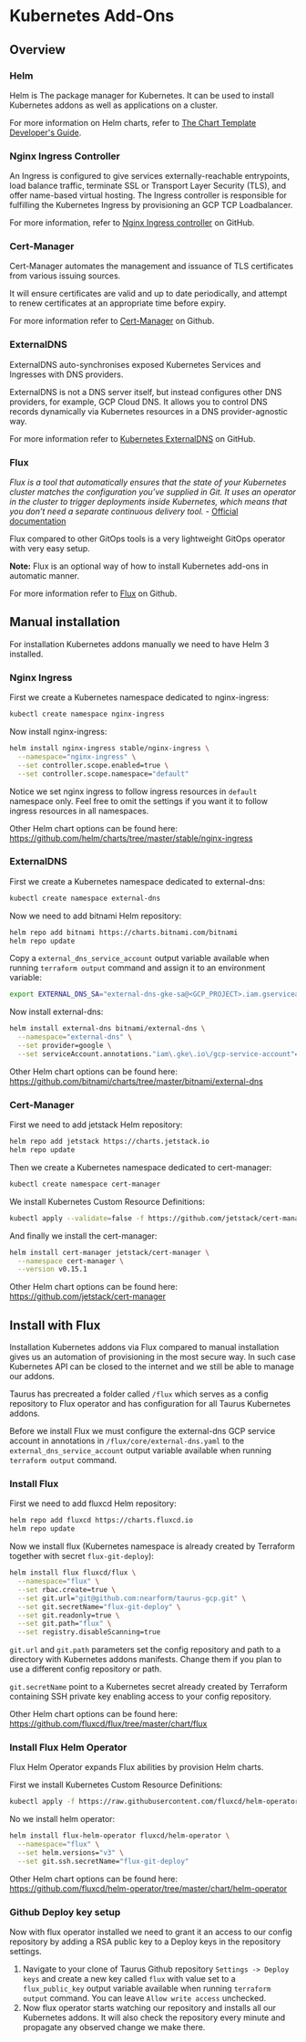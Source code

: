 # Kubernetes Add-Ons 

## Overview

### Helm 
Helm is The package manager for Kubernetes. It can be used to install Kubernetes addons as well as applications on a cluster.

For more information on Helm charts, refer to [The Chart Template Developer's Guide](https://docs.helm.sh/chart_template_guide/#the-chart-template-developer-s-guide).

### Nginx Ingress Controller
An Ingress is configured to give services externally-reachable entrypoints, load balance traffic, terminate SSL or Transport Layer Security (TLS), and offer name-based virtual hosting. The Ingress controller is responsible for fulfilling the Kubernetes Ingress by provisioning an GCP TCP Loadbalancer.

For more information, refer to [Nginx Ingress controller] on GitHub.

### Cert-Manager
Cert-Manager automates the management and issuance of TLS certificates from various issuing sources.

It will ensure certificates are valid and up to date periodically, and attempt to renew certificates at an appropriate time before expiry.

For more information refer to [Cert-Manager] on Github.

### ExternalDNS
ExternalDNS auto-synchronises exposed Kubernetes Services and Ingresses with DNS providers.

ExternalDNS is not a DNS server itself, but instead configures other DNS providers, for example, GCP Cloud DNS. It allows you to control DNS records dynamically via Kubernetes resources in a DNS provider-agnostic way.

For more information refer to [Kubernetes ExternalDNS] on GitHub.

### Flux
*Flux is a tool that automatically ensures that the state of your Kubernetes cluster matches the configuration you’ve supplied in Git. It uses an operator in the cluster to trigger deployments inside Kubernetes, which means that you don’t need a separate continuous delivery tool.* - [Official documentation](https://fluxcd.io)

Flux compared to other GitOps tools is a very lightweight GitOps operator with very easy setup.

**Note:** Flux is an optional way of how to install Kubernetes add-ons in automatic manner.

For more information refer to [Flux] on Github.

## Manual installation
For installation Kubernetes addons manually we need to have Helm 3 installed.

### Nginx Ingress
First we create a Kubernetes namespace dedicated to nginx-ingress:
```sh
kubectl create namespace nginx-ingress
```
Now install nginx-ingress:
```sh
helm install nginx-ingress stable/nginx-ingress \
  --namespace="nginx-ingress" \
  --set controller.scope.enabled=true \
  --set controller.scope.namespace="default"
```
Notice we set nginx ingress to follow ingress resources in `default` namespace only. Feel free to omit the settings if you want it to follow ingress resources in all namespaces.

Other Helm chart options can be found here: https://github.com/helm/charts/tree/master/stable/nginx-ingress

### ExternalDNS
First we create a Kubernetes namespace dedicated to external-dns:
```sh
kubectl create namespace external-dns
```
Now we need to add bitnami Helm repository:
```sh
helm repo add bitnami https://charts.bitnami.com/bitnami
helm repo update
```
Copy a `external_dns_service_account` output variable available when running `terraform output` command and assign it to an environment variable:
```sh
export EXTERNAL_DNS_SA="external-dns-gke-sa@<GCP_PROJECT>.iam.gserviceaccount.com"
```
Now install external-dns:
```sh
helm install external-dns bitnami/external-dns \
  --namespace="external-dns" \
  --set provider=google \
  --set serviceAccount.annotations."iam\.gke\.io\/gcp-service-account"=$EXTERNAL_DNS_SA
```

Other Helm chart options can be found here: https://github.com/bitnami/charts/tree/master/bitnami/external-dns

### Cert-Manager
First we need to add jetstack Helm repository:
```sh
helm repo add jetstack https://charts.jetstack.io
helm repo update
```
Then we create a Kubernetes namespace dedicated to cert-manager:
```sh
kubectl create namespace cert-manager
```
We install Kubernetes Custom Resource Definitions:
```sh
kubectl apply --validate=false -f https://github.com/jetstack/cert-manager/releases/download/v0.16.0-alpha.1/cert-manager-legacy.crds.yaml
```
And finally we install the cert-manager:
```sh
helm install cert-manager jetstack/cert-manager \
  --namespace cert-manager \
  --version v0.15.1
```

Other Helm chart options can be found here: https://github.com/jetstack/cert-manager

## Install with Flux
Installation Kubernetes addons via Flux compared to manual installation gives us an automation of provisioning in the most secure way. In such case Kubernetes API can be closed to the internet and we still be able to manage our addons.

Taurus has precreated a folder called `/flux` which serves as a config repository to Flux operator and has configuration for all Taurus Kubernetes addons.

Before we install Flux we must configure the external-dns GCP service account in annotations in `/flux/core/external-dns.yaml` to the `external_dns_service_account` output variable available when running `terraform output` command.

### Install Flux
First we need to add fluxcd Helm repository:
```sh
helm repo add fluxcd https://charts.fluxcd.io
helm repo update
```
Now we install flux (Kubernetes namespace is already created by Terraform together with secret `flux-git-deploy`):
```sh
helm install flux fluxcd/flux \
  --namespace="flux" \
  --set rbac.create=true \
  --set git.url="git@github.com:nearform/taurus-gcp.git" \
  --set git.secretName="flux-git-deploy" \
  --set git.readonly=true \
  --set git.path="flux" \
  --set registry.disableScanning=true
```
`git.url` and `git.path` parameters set the config repository and path to a directory with Kubernetes addons manifests. Change them if you plan to use a different config repository or path.

`git.secretName` point to a Kubernetes secret already created by Terraform containing SSH private key enabling access to your config repository.

Other Helm chart options can be found here: https://github.com/fluxcd/flux/tree/master/chart/flux

### Install Flux Helm Operator
Flux Helm Operator expands Flux abilities by provision Helm charts.

First we install Kubernetes Custom Resource Definitions:
```sh
kubectl apply -f https://raw.githubusercontent.com/fluxcd/helm-operator/1.1.0/deploy/crds.yaml
```
No we install helm operator:
```sh
helm install flux-helm-operator fluxcd/helm-operator \
  --namespace="flux" \
  --set helm.versions="v3" \
  --set git.ssh.secretName="flux-git-deploy"
```

Other Helm chart options can be found here: https://github.com/fluxcd/helm-operator/tree/master/chart/helm-operator

### Github Deploy key setup
Now with flux operator installed we need to grant it an access to our config repository by adding a RSA public key to a Deploy keys in the repository settings.
1. Navigate to your clone of Taurus Github repository `Settings -> Deploy keys` and create a new key called `flux` with value set to a `flux_public_key` output variable available when running `terraform output` command. You can leave `Allow write access` unchecked.
2. Now flux operator starts watching our repository and installs all our Kubernetes addons. It will also check the repository every minute and propagate any observed change we make there.

<!-- External Links -->
[Nginx Ingress controller]: https://github.com/helm/charts/tree/master/stable/nginx-ingress
[Cert-Manager]: https://github.com/jetstack/cert-manager
[Kubernetes ExternalDNS]: https://github.com/bitnami/charts/tree/master/bitnami/external-dns
[Flux]: https://github.com/fluxcd/flux/tree/master/chart/flux